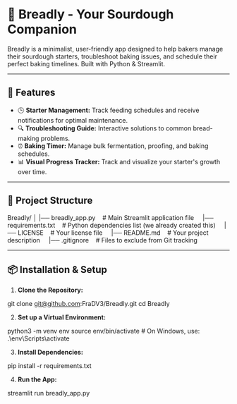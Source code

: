 # 🍞 Breadly - Your Sourdough Companion

Breadly is a minimalist, user-friendly app designed to help bakers manage their sourdough starters, troubleshoot baking issues, and schedule their perfect baking timelines. Built with Python & Streamlit.

---

## 🚀 Features

- 🕒 **Starter Management:** Track feeding schedules and receive notifications for optimal maintenance.
- 🔍 **Troubleshooting Guide:** Interactive solutions to common bread-making problems.
- ⏰ **Baking Timer:** Manage bulk fermentation, proofing, and baking schedules.
- 📊 **Visual Progress Tracker:** Track and visualize your starter's growth over time.

---

## 📂 Project Structure

Breadly/
│
|── breadly_app.py                      &nbsp;&nbsp;&nbsp;# Main Streamlit application file &nbsp;&nbsp;&nbsp;
|── requirements.txt                    &nbsp;&nbsp;&nbsp;# Python dependencies list (we already created this) &nbsp;&nbsp;&nbsp;
|── LICENSE                             &nbsp;&nbsp;&nbsp;# Your license file &nbsp;&nbsp;&nbsp;
|── README.md                           &nbsp;&nbsp;&nbsp;# Your project description &nbsp;&nbsp;&nbsp;
|── .gitignore                          &nbsp;&nbsp;&nbsp;# Files to exclude from Git tracking &nbsp;&nbsp;&nbsp;

---

## 📦 Installation & Setup

1. **Clone the Repository:**

git clone git@github.com:FraDV3/Breadly.git
cd Breadly

2. **Set up a Virtual Environment:**

python3 -m venv env
source env/bin/activate   # On Windows, use: .\env\Scripts\activate

3. **Install Dependencies:**

pip install -r requirements.txt

4. **Run the App:**

streamlit run breadly_app.py
